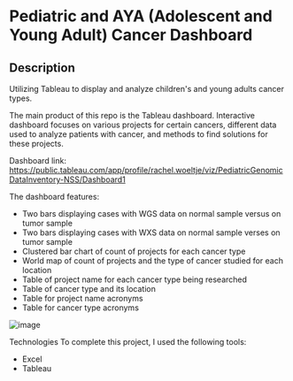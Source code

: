 # Pediatric and AYA (Adolescent and Young Adult) Cancer Dashboard

## Description

Utilizing Tableau to display and analyze children's and young adults cancer types.

The main product of this repo is the Tableau dashboard. Interactive dashboard focuses on various projects for certain cancers, different data used to analyze patients with cancer, and methods to find solutions for these projects.

Dashboard link: https://public.tableau.com/app/profile/rachel.woeltje/viz/PediatricGenomicDataInventory-NSS/Dashboard1

The dashboard features:

- Two bars displaying cases with WGS data on normal sample versus on tumor sample
- Two bars displaying cases with WXS data on normal sample verses on tumor sample
- Clustered bar chart of count of projects for each cancer type
- World map of count of projects and the type of cancer studied for each location
- Table of project name for each cancer type being researched
- Table of cancer type and its location
- Table for project name acronyms 
- Table for cancer type acronyms 

![image](https://user-images.githubusercontent.com/77589773/125523799-c5ac89df-bfc4-46d3-9029-3668e3e3e948.png)

Technologies
To complete this project, I used the following tools:
- Excel
- Tableau



